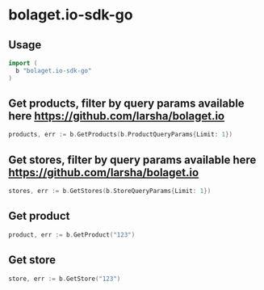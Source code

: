 # bolaget.io-sdk-go


## Usage
```go
import (
  b "bolaget.io-sdk-go"
)
```

## Get products, filter by query params available here https://github.com/larsha/bolaget.io
```go
products, err := b.GetProducts(b.ProductQueryParams{Limit: 1})
```

## Get stores, filter by query params available here https://github.com/larsha/bolaget.io
```go
stores, err := b.GetStores(b.StoreQueryParams{Limit: 1})
```

## Get product
```go
product, err := b.GetProduct("123")
```

## Get store
```go
store, err := b.GetStore("123")
```
